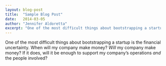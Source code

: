 ```yaml
---
layout: blog-post
title:  "Sample Blog Post"
date:   2014-03-05
author: "Jennifer Aldoretta"
excerpt: "One of the most difficult things about bootstrapping a startup is the financial uncertainty."
---
```


One of the most difficult things about bootstrapping a startup is the financial uncertainty. When will my company make money? _Will_ my company make money? If it does, will it be enough to support my company’s operations _and_ the people involved? 
